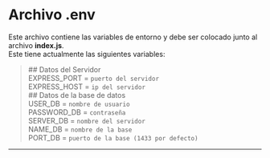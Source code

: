 # **Archivo .env**

Este archivo contiene las variables de entorno y debe ser colocado junto al archivo **index.js**.  
Este tiene actualmente las siguientes variables:
>
> \#\# Datos del Servidor  
> EXPRESS_PORT = `puerto del servidor`  
> EXPRESS_HOST = `ip del servidor`  
> \#\# Datos de la base de datos  
> USER_DB = `nombre de usuario`  
> PASSWORD_DB = `contraseña`  
> SERVER_DB = `nombre del servidor`  
> NAME_DB = `nombre de la base`  
> PORT_DB = `puerto de la base (1433 por defecto)`  
> 

---